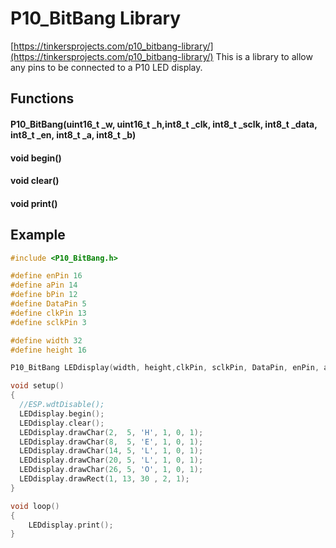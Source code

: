 # P10_BitBang Library
[https://tinkersprojects.com/p10_bitbang-library/](https://tinkersprojects.com/p10_bitbang-library/)
This is a library to allow any pins to be connected to a P10 LED display. 

## Functions
#### P10_BitBang(uint16_t _w, uint16_t _h,int8_t _clk, int8_t _sclk, int8_t _data, int8_t _en, int8_t _a, int8_t _b)
#### void begin()
#### void clear()
#### void print()

## Example

```c++
#include <P10_BitBang.h>

#define enPin 16
#define aPin 14
#define bPin 12
#define DataPin 5
#define clkPin 13
#define sclkPin 3

#define width 32
#define height 16

P10_BitBang LEDdisplay(width, height,clkPin, sclkPin, DataPin, enPin, aPin, bPin);

void setup() 
{
  //ESP.wdtDisable();
  LEDdisplay.begin();
  LEDdisplay.clear();
  LEDdisplay.drawChar(2,  5, 'H', 1, 0, 1);
  LEDdisplay.drawChar(8,  5, 'E', 1, 0, 1);
  LEDdisplay.drawChar(14, 5, 'L', 1, 0, 1);
  LEDdisplay.drawChar(20, 5, 'L', 1, 0, 1);
  LEDdisplay.drawChar(26, 5, 'O', 1, 0, 1);
  LEDdisplay.drawRect(1, 13, 30 , 2, 1); 
}

void loop() 
{
    LEDdisplay.print();
}
```

